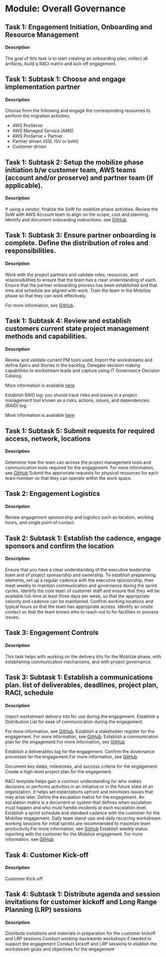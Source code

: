 
# Module: Overall Governance
## Task 1: Engagement Initiation, Onboarding and  Resource Management 
#### Description
 The goal of this task is to start creating an onboarding  plan, collect all artifacts, build a RACI matrix and kick off engagement.
## Task 1: Subtask 1: Choose and engage implementation partner
#### Description
Choose from the following and engage the corresponding resources to perform the migration activities.

* AWS ProServe
* AWS Managed Service (AMS)
* AWS ProServe + Partner
* Partner driven (GSI, ISV or both)
* Customer driven
## Task 1: Subtask 2: Setup the mobilize phase initiation b/w customer team, AWS teams (account and/or proserve) and partner team (if applicable).
#### Description
If using a vendor, finalize the SoW for mobilize phase activities. Review the SoW with AWS Account team to align on the scope, cost and planning.
Identify and document onboarding instructions. see [GitHub](https://github.com/aws-samples/aws-migops-guidance/blob/main/General-Migration/v1.0/MobilizeAccelerator/MobilizeAccelerator/Mobilize-Artifacts/Customer-Offboarding-Checklist.md).
## Task 1: Subtask 3: Ensure partner onboarding is complete. Define the distribution of roles and responsibilities.
#### Description
Work with the project partners and validate roles, resources, and responsibilities to ensure that the team has a clear understanding of each.
Ensure that the partner onboarding process has been established and that time and schedule are aligned with work.
Train the team in the Mobilize phase so that they can work effectively.

For more information, see [GitHub](https://github.com/aws-samples/aws-migops-guidance/blob/main/General-Migration/v1.0/MobilizeAccelerator/MobilizeAccelerator/Mobilize-Artifacts/Mobilize-Responsibility-Distribution.md).
## Task 1: Subtask 4: Review and establish customers current state project management methods and capabilities.

#### Description
Review and validate current PM tools used. Import the workstreams and define Epics and Stories in the backlog. Delegate decision making capabilities to workstream leads and capture using IT Governance Decision Catalog. 

More information is available [here](https://docs.aws.amazon.com/prescriptive-guidance/latest/large-migration-governance-playbook/task-project-management.html#step-decision-log)

Establish RAID log: you should track risks and issues in a project management tool known as a risks, actions, issues, and dependencies (RAID) log. 

More information is available [here](https://docs.aws.amazon.com/prescriptive-guidance/latest/large-migration-governance-playbook/task-project-management.html#step-raid-log)
## Task 1: Subtask 5: Submit requests for required access, network, locations
#### Description
Determine how the team can access the project management tools and communication tools required for the engagement. For more information, see [GitHub](https://github.com/aws-samples/aws-migops-guidance/blob/main/General-Migration/v1.0/MobilizeAccelerator/MobilizeAccelerator/Mobilize-Artifacts/Customer-Onboarding-Checklist.md)
Submit the apprioriate requests for physical resources for each team member so that they can operate within the work space.
## Task 2: Engagement Logistics
#### Description
Review engagement sponsorship and logistics such as location, working hours, and single point of contact.

## Task 2: Subtask 1: Establish the cadence, engage sponsors and confirm the location
#### Description
Ensure that you have a clear understanding of the executive leadership team and of project sponsorship and ownership.
To establish preplanning elements, set up a regular cadence with the executive sponsorship, then meet weekly to maintain communication and governance during the sprint cycles.
Identify the core team of customer staff and ensure that they will be available full-time at least three days per week, so that the appropriate velocity and cadence can be maintained.
Confirm working locations and typical hours so that the team has appropriate access.
Identify an onsite contact so that the team knows who to reach out to for facilities or process issues.
## Task 3: Engagement Controls
#### Description
This task helps with working on the delivery kits for the Mobilize phase, with establishing communication mechanisms, and with project governance.
## Task 3: Subtask 1: Establish a communications plan. list of deliverables, deadlines, project plan, RACI, schedule
#### Description
Import workstream delivery kits for use during the engagement.
Establish a Distribution List for ease of communication during the engagement. 

For more information, see [GitHub](https://github.com/aws-samples/aws-migops-guidance/blob/main/General-Migration/v1.0/MobilizeAccelerator/MobilizeAccelerator/Mobilize-Artifacts/Stakeholder-Register.md).
Establish a stakeholder register for the engagement. For more information, see [GitHub](https://github.com/aws-samples/aws-migops-guidance/blob/main/General-Migration/v1.0/MobilizeAccelerator/MobilizeAccelerator/Mobilize-Artifacts/Stakeholder-Register.md).
Establish a communication plan for the engagement.For more information, see [GitHub](https://github.com/aws-samples/aws-migops-guidance/blob/main/General-Migration/v1.0/MobilizeAccelerator/MobilizeAccelerator/Mobilize-Artifacts/Governance-%26-Norms.md)

Establish a deliverables log for the engagement.
Confirm the dovernance processes for the engagement.For more information, see [GitHub](https://github.com/aws-samples/aws-migops-guidance/blob/main/General-Migration/v1.0/MobilizeAccelerator/MobilizeAccelerator/Mobilize-Artifacts/Governance-%26-Norms.md)

Document key dates, milestones, and success criteria for the engagement.
Create a high-level project plan for the engagement.

RACI template helps gain a common understanding for who makes decisions or performs activities in an initiative or in the future state of an organization. It helps set expectations upfront and minimizes issues that may arise later.
Define the escalation matrix for the engagement. An escalation matrix is a document or system that defines when escalation must happen and who must handle incidents at each escalation level.
Establish a sprint schedule and standard cadence with the customer for the Mobilize engagement. Daily team stand-ups and daily recurring workstream working sessions for initial sprints are recommended to maximize team productivity.For more information, see [GitHub](https://github.com/aws-samples/aws-migops-guidance/blob/main/General-Migration/v1.0/MobilizeAccelerator/MobilizeAccelerator/Mobilize-Artifacts/Sprint-Schedule.md)
Establish weekly status reporting with the customer for the Mobilize engagement. For more information, see [GitHub](https://github.com/aws-samples/aws-migops-guidance/blob/main/General-Migration/v1.0/MobilizeAccelerator/MobilizeAccelerator/Mobilize-Artifacts/Sprint-Status-%26-Demo.md)


## Task 4: Customer Kick-off
#### Description
Customer Kick-off
## Task 4: Subtask 1: Distribute agenda and session invitations for customer kickoff and Long Range Planning (LRP) sessions
#### Description
Distribute invitations and materials in preparation for the customer kickoff and LRP sessions
Conduct working-backwards workshops if needed to support the engagement
Conduct kickoff and LRP sessions to etablish the workstream goals and objectives for the engagement